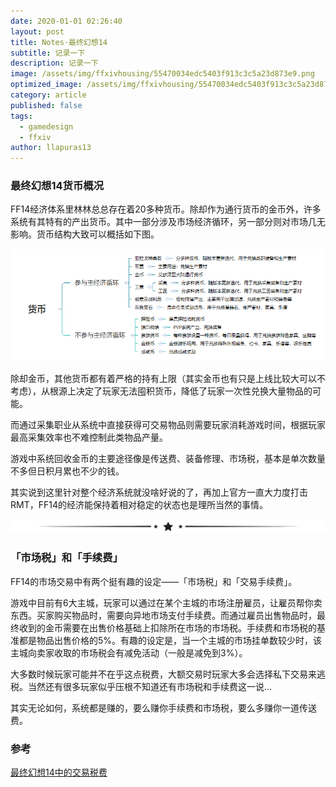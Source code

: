 ```yaml
---
date: 2020-01-01 02:26:40
layout: post
title: Notes·最终幻想14
subtitle: 记录一下
description: 记录一下
image: /assets/img/ffxivhousing/55470034edc5403f913c3c5a23d873e9.png
optimized_image: /assets/img/ffxivhousing/55470034edc5403f913c3c5a23d873e9.png
category: article
published: false
tags:
  - gamedesign
  - ffxiv
author: llapuras13
---
```


### 最终幻想14货币概况

FF14经济体系里林林总总存在着20多种货币。除却作为通行货币的金币外，许多系统有其特有的产出货币。其中一部分涉及市场经济循环，另一部分则对市场几无影响。货币结构大致可以概括如下图。

![](/assets/img/post/ffxiv/coin.png)

除却金币，其他货币都有着严格的持有上限（其实金币也有只是上线比较大可以不考虑），从根源上决定了玩家无法囤积货币，降低了玩家一次性兑换大量物品的可能。

而通过采集职业从系统中直接获得可交易物品则需要玩家消耗游戏时间，根据玩家最高采集效率也不难控制此类物品产量。

游戏中系统回收金币的主要途径像是传送费、装备修理、市场税，基本是单次数量不多但日积月累也不少的钱。

其实说到这里针对整个经济系统就没啥好说的了，再加上官方一直大力度打击RMT，FF14的经济能保持着相对稳定的状态也是理所当然的事情。

![](/assets/img/line.png)

### 「市场税」和「手续费」

FF14的市场交易中有两个挺有趣的设定——「市场税」和「交易手续费」。

游戏中目前有6大主城，玩家可以通过在某个主城的市场注册雇员，让雇员帮你卖东西。买家购买物品时，需要向异地市场支付手续费。而通过雇员出售物品时，最终收到的金币需要在出售价格基础上扣除所在市场的市场税。手续费和市场税的基准都是物品出售价格的5%。有趣的设定是，当一个主城的市场挂单数较少时，该主城向卖家收取的市场税会有减免活动（一般是减免到3%）。

大多数时候玩家可能并不在乎这点税费，大额交易时玩家大多会选择私下交易来逃税。当然还有很多玩家似乎压根不知道还有市场税和手续费这一说...

其实无论如何，系统都是赚的，要么赚你手续费和市场税，要么多赚你一道传送费。

### 参考

[最终幻想14中的交易税费](https://seinennokouya.wordpress.com/2019/04/23/%E6%9C%80%E7%BB%88%E5%B9%BB%E6%83%B314%E4%B8%AD%E7%9A%84%E4%BA%A4%E6%98%93%E7%A8%8E%E8%B4%B9/)
